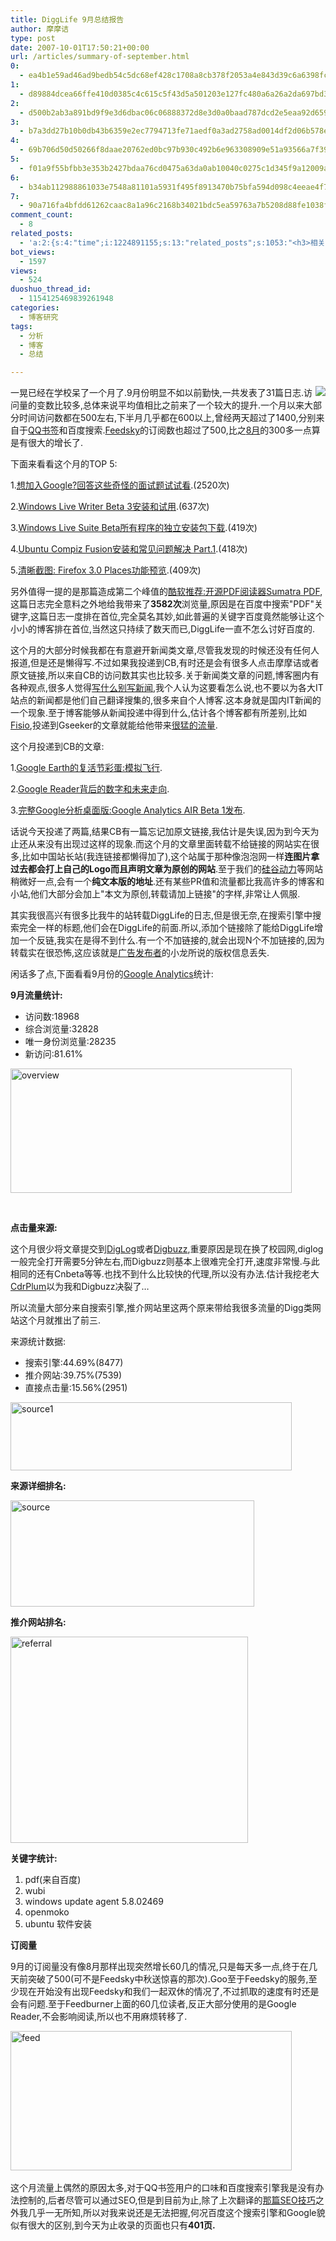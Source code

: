 ```yaml
---
title: DiggLife 9月总结报告
author: 摩摩诘
type: post
date: 2007-10-01T17:50:21+00:00
url: /articles/summary-of-september.html
0:
  - ea4b1e59ad46ad9bedb54c5dc68ef428c1708a8cb378f2053a4e843d39c6a6398fc24fdc1a5dd888998f00c3526e7052
1:
  - d89884dcea66ffe410d0385c4c615c5f43d5a501203e127fc480a6a26a2da697bd3a85babad282a757d47b62353c2ab4
2:
  - d500b2ab3a891bd9f9e3d6dbac06c06888372d8e3d0a0baad787dcd2e5eaa92d659bc67e602c53404045ef615aa513f4
3:
  - b7a3dd27b10b0db43b6359e2ec7794713fe71aedf0a3ad2758ad0014df2d06b578e5e8c2c6eb3f8bc031203d71916ebd
4:
  - 69b706d50d50266f8daae20762ed0bc97b930c492b6e963308909e51a93566a7f398cd1d1162dfa64b828efed0a9e8ea
5:
  - f01a9f55bfbb3e353b2427bdaa76cd0475a63da0ab10040c0275c1d345f9a12009a7e390bc55b86c40453f7218eb0457
6:
  - b34ab112988861033e7548a81101a5931f495f8913470b75bfa594d098c4eeae4f76f6c76e00ff5283fd909be563f349
7:
  - 90a716fa4bfdd61262caac8a1a96c2168b34021bdc5ea59763a7b5208d88fe1038f04258829130b9fd1ee5c55202998d
comment_count:
  - 8
related_posts:
  - 'a:2:{s:4:"time";i:1224891155;s:13:"related_posts";s:1053:"<h3>相关日志</h3><ul class="related_post"><li><a href="http://www.digglife.cn/articles/stastics-2007.html" title="DiggLife 2007年度统计">DiggLife 2007年度统计</a></li><li><a href="http://www.digglife.cn/articles/celebrating-1000comments.html" title="庆1000条评论达成">庆1000条评论达成</a></li><li><a href="http://www.digglife.cn/articles/summary-of-july.html" title="DiggLife 7月总结.">DiggLife 7月总结.</a></li><li><a href="http://www.digglife.cn/articles/summary-of-june.html" title="DiggLife 6月总结报告">DiggLife 6月总结报告</a></li><li><a href="http://www.digglife.cn/articles/say-hello.html" title="回来打个招呼">回来打个招呼</a></li><li><a href="http://www.digglife.cn/articles/my-blog-sever-provider.html" title="谈谈DiggLife所在的服务器">谈谈DiggLife所在的服务器</a></li><li><a href="http://www.digglife.cn/articles/can-not-modify-category-slug.html" title="Wordpress无法编辑分类缩略名(Slug)的解决">Wordpress无法编辑分类缩略名(Slug)的解决</a></li></ul>";}'
bot_views:
  - 1597
views:
  - 524
duoshuo_thread_id:
  - 1154125469839261948
categories:
  - 博客研究
tags:
  - 分析
  - 博客
  - 总结

---
```

 <img id="id" src="https://www.digglife.net/qiniu/1978/image/9e80445d91d2bec10f185bb292fbc478.png" align="right" />一晃已经在学校呆了一个月了.9月份明显不如以前勤快,一共发表了31篇日志.访问量的变数比较多,总体来说平均值相比之前来了一个较大的提升.一个月以来大部分时间访问数都在500左右,下半月几乎都在600以上,曾经两天超过了1400,分别来自于<a title="QQ书签实在太猛了" href="https://www.digglife.net/articles/qq-bookmark-is-awesome.html" target="_blank">QQ书签</a>和百度搜索.<a title="订阅DiggLife" href="http://feed.digglife.cn" target="_blank">Feedsky</a>的订阅数也超过了500,比之<a title="DiggLife 8月总结报告" href="https://www.digglife.net/articles/summary-of-august.html" target="_blank">8月</a>的300多一点算是有很大的增长了.

下面来看看这个月的TOP 5:

<!--more-->

1.<a title="想加入Google?回答这些奇怪的面试题试试看" href="https://www.digglife.net/articles/crazy-questions-at-google-insterview.html" target="_blank">想加入Google?回答这些奇怪的面试题试试看</a>.(2520次)

2.<a title="Windows Live Writer Beta 3安装和试用" href="https://www.digglife.net/articles/firstlook-of-windows-live-writer-beta3.html" target="_blank">Windows Live Writer Beta 3安装和试用</a>.(637次)

3.<a title="Windows Live Suite Beta所有程序的独立安装包下载" href="https://www.digglife.net/articles/windows-live-suite-indivisual-installers.html" target="_blank">Windows Live Suite Beta所有程序的独立安装包下载</a>.(419次)

4.<a title="Ubuntu Compiz Fusion安装和常见问题解决 Part.1" href="https://www.digglife.net/articles/install-compiz-fusion-and-trouble-shooting-part1-2.html" target="_blank">Ubuntu Compiz Fusion安装和常见问题解决 Part.1</a>.(418次)

5.<a title="清晰截图: Firefox 3.0 Places功能预览" href="https://www.digglife.net/articles/firefox-3-place-organizer-preview.html" target="_blank">清晰截图: Firefox 3.0 Places功能预览</a>.(409次)

另外值得一提的是那篇造成第二个峰值的<a title="酷软推荐:开源PDF阅读器Sumatra PDF" href="https://www.digglife.net/articles/sumatra-pdf.html" target="_blank">酷软推荐:开源PDF阅读器Sumatra PDF</a>,这篇日志完全意料之外地给我带来了**3582次**浏览量,原因是在百度中搜索"PDF"关键字,这篇日志一度排在首位,完全莫名其妙,如此普遍的关键字百度竟然能够让这个小小的博客排在首位,当然这只持续了数天而已,DiggLife一直不怎么讨好百度的.

这个月的大部分时候我都在有意避开新闻类文章,尽管我发现的时候还没有任何人报道,但是还是懒得写.不过如果我投递到CB,有时还是会有很多人点击摩摩诘或者原文链接,所以来自CB的访问数其实也比较多.关于新闻类文章的问题,博客圈内有各种观点,很多人觉得<a title="写什么别写新闻" href="http://internet.solidot.org/internet/07/09/02/0331240.shtml" target="_blank">写什么别写新闻</a>,我个人认为这要看怎么说,也不要以为各大IT站点的新闻都是他们自己翻译搜集的,很多来自个人博客.这本身就是国内IT新闻的一个现象.至于博客能够从新闻投递中得到什么,估计各个博客都有所差别,比如<a title="肥硕博客" href="http://fisio.cn" target="_blank">Fisio</a>,投递到Gseeker的文章就能给他带来<a title="Fisio的九月总结" href="http://fisio.cn/blog-summary-2007-10-1.html" target="_blank">很猛的流量</a>.

这个月投递到CB的文章:

1.<a title="Google Earth的复活节彩蛋:模拟飞行" href="https://www.digglife.net/articles/google-earth-flight-simulator.html" target="_blank">Google Earth的复活节彩蛋:模拟飞行</a>.

2.<a title="Google Reader背后的数字和未来走向" href="https://www.digglife.net/articles/google-reader-numbers-and-future.html" target="_blank">Google Reader背后的数字和未来走向</a>.

3.<a title="完整Google分析桌面版:Google Analytics AIR Beta 1发布" href="https://www.digglife.net/articles/google-analytics-air-beta1-released.html" target="_blank">完整Google分析桌面版:Google Analytics AIR Beta 1发布</a>.

话说今天投递了两篇,结果CB有一篇忘记加原文链接,我估计是失误,因为到今天为止还从来没有出现过这样的现象.而这个月的文章里面转载不给链接的网站实在很多,比如中国站长站(我连链接都懒得加了),这个站属于那种像泡泡网一样**连图片拿过去都会打上自己的Logo而且声明文章为原创的网站**.至于我们的<a title="硅谷动力" href="http://www.enet.com.cn" target="_blank">硅谷动力</a>等网站稍微好一点,会有一个**纯文本版的地址**.还有某些PR值和流量都比我高许多的博客和小站,他们大部分会加上"本文为原创,转载请加上链接"的字样,非常让人佩服.

其实我很高兴有很多比我牛的站转载DiggLife的日志,但是很无奈,在搜索引擎中搜索完全一样的标题,他们会在DiggLife的前面.所以,添加个链接除了能给DiggLife增加一个反链,我实在是得不到什么.有一个不加链接的,就会出现N个不加链接的,因为转载实在很恐怖,这应该就是<a title="广告发布者" href="http://www.adsenser.org/" target="_blank">广告发布者</a>的小龙所说的版权信息丢失.

闲话多了点,下面看看9月份的<a title="Google Analytics桌面版" href="https://www.digglife.net/articles/google-analytics-air-beta1-released.html" target="_blank">Google Analytics</a>统计:

**9月流量统计:**

  * 访问数:18968 
  * 综合浏览量:32828 
  * 唯一身份浏览量:28235 
  * 新访问:81.61% 

[<img id="id" height="199" alt="overview" src="https://www.digglife.net/wp-content/uploads/3/379/2007/10/overview-thumb.png" width="450" />][1] 

&#xA0;

**点击量来源:**

这个月很少将文章提交到<a title="DigLog" href="http://www.diglog.com" target="_blank">DigLog</a>或者<a title="我挖网" href="http://www.digbuzz.com" target="_blank">Digbuzz</a>,重要原因是现在换了校园网,diglog一般完全打开需要5分钟左右,而Digbuzz则基本上很难完全打开,速度非常慢.与此相同的还有Cnbeta等等.也找不到什么比较快的代理,所以没有办法.估计我挖老大<a href="http://www.digbuzz.com/" target="_blank">CdrPlum</a>以为我和Digbuzz决裂了&#8230;

所以流量大部分来自搜索引擎,推介网站里这两个原来带给我很多流量的Digg类网站这个月就推出了前三.

来源统计数据:

  * 搜索引擎:44.69%(8477) 
  * 推介网站:39.75%(7539) 
  * 直接点击量:15.56%(2951) 

[<img id="id" height="109" alt="source1" src="https://www.digglife.net/wp-content/uploads/3/379/2007/10/source1-thumb.png" width="450" />][2] 

**来源详细排名:**

[<img id="id" height="170" alt="source" src="https://www.digglife.net/wp-content/uploads/3/379/2007/10/source-thumb.png" width="390" />][3] 

**推介网站排名:**

[<img id="id" height="330" alt="referral" src="https://www.digglife.net/wp-content/uploads/3/379/2007/10/referral-thumb.png" width="380" />][4] 

**关键字统计:**

  1. pdf(来自百度) 
  2. wubi 
  3. windows update agent 5.8.02469 
  4. openmoko 
  5. ubuntu 软件安装 

**订阅量**

9月的订阅量没有像8月那样出现突然增长60几的情况,只是每天多一点,终于在几天前突破了500(可不是Feedsky中秋送惊喜的那次).Goo至于Feedsky的服务,至少现在开始没有出现Feedsky和我们一起双休的情况了,不过抓取的速度有时还是会有问题.至于Feedburner上面的60几位读者,反正大部分使用的是Google Reader,不会影响阅读,所以也不用麻烦转移了.

[<img id="id" height="223" alt="feed" src="https://www.digglife.net/wp-content/uploads/3/379/2007/10/feed-thumb.png" width="450" />][5]&#xA0;

这个月流量上偶然的原因太多,对于QQ书签用户的口味和百度搜索引擎我是没有办法控制的,后者尽管可以通过SEO,但是到目前为止,除了上次翻译的<a title="所有博客都应该了解的16条SEO技巧" href="https://www.digglife.net/articles/seo-tips-for-wordpress-bloggers.html" target="_blank">那篇SEO技巧</a>之外我几乎一无所知,所以对我来说还是无法把握,何况百度这个搜索引擎和Google貌似有很大的区别,到今天为止收录的页面也只有**401页.**

 [1]: https://www.digglife.net/wp-content/uploads/3/379/2007/10/overview.png
 [2]: https://www.digglife.net/wp-content/uploads/3/379/2007/10/source1.png
 [3]: https://www.digglife.net/wp-content/uploads/3/379/2007/10/source.png
 [4]: https://www.digglife.net/wp-content/uploads/3/379/2007/10/referral.png
 [5]: https://www.digglife.net/wp-content/uploads/3/379/2007/10/feed.png

